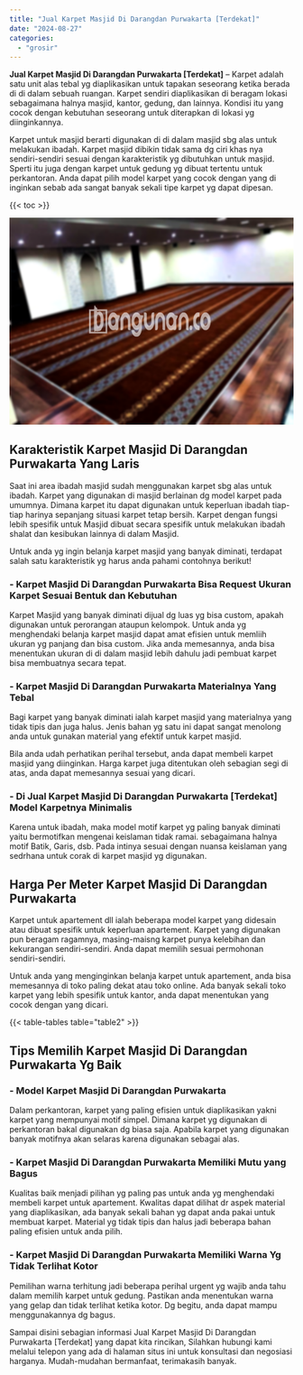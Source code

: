 ```yaml
---
title: "Jual Karpet Masjid Di Darangdan Purwakarta [Terdekat]"
date: "2024-08-27"
categories: 
  - "grosir"
---
```


**Jual Karpet Masjid Di Darangdan Purwakarta \[Terdekat\]** – Karpet adalah satu unit alas tebal yg diaplikasikan untuk tapakan seseorang ketika berada di di dalam sebuah ruangan. Karpet sendiri diaplikasikan di beragam lokasi sebagaimana halnya masjid, kantor, gedung, dan lainnya. Kondisi itu yang cocok dengan kebutuhan seseorang untuk diterapkan di lokasi yg diinginkannya.

Karpet untuk masjid berarti digunakan di di dalam masjid sbg alas untuk melakukan ibadah. Karpet masjid dibikin tidak sama dg ciri khas nya sendiri-sendiri sesuai dengan karakteristik yg dibutuhkan untuk masjid. Sperti itu juga dengan karpet untuk gedung yg dibuat tertentu untuk perkantoran. Anda dapat pilih model karpet yang cocok dengan yang di inginkan sebab ada sangat banyak sekali tipe karpet yg dapat dipesan.

{{< toc >}}

![Jual Karpet Masjid Di Darangdan Purwakarta [Terdekat]](/images/grosir-karpet-murah-71.png)

## Karakteristik Karpet Masjid Di Darangdan Purwakarta Yang Laris

Saat ini area ibadah masjid sudah menggunakan karpet sbg alas untuk ibadah. Karpet yang digunakan di masjid berlainan dg model karpet pada umumnya. Dimana karpet itu dapat digunakan untuk keperluan ibadah tiap-tiap harinya sepanjang situasi karpet tetap bersih. Karpet dengan fungsi lebih spesifik untuk Masjid dibuat secara spesifik untuk melakukan ibadah shalat dan kesibukan lainnya di dalam Masjid.

Untuk anda yg ingin belanja karpet masjid yang banyak diminati, terdapat salah satu karakteristik yg harus anda pahami contohnya berikut!

### \- Karpet Masjid Di Darangdan Purwakarta Bisa Request Ukuran Karpet Sesuai Bentuk dan Kebutuhan

Karpet Masjid yang banyak diminati dijual dg luas yg bisa custom, apakah digunakan untuk perorangan ataupun kelompok. Untuk anda yg menghendaki belanja karpet masjid dapat amat efisien untuk memliih ukuran yg panjang dan bisa custom. Jika anda memesannya, anda bisa menentukan ukuran di di dalam masjid lebih dahulu jadi pembuat karpet bisa membuatnya secara tepat.

### \- Karpet Masjid Di Darangdan Purwakarta Materialnya Yang Tebal

Bagi karpet yang banyak diminati ialah karpet masjid yang materialnya yang tidak tipis dan juga halus. Jenis bahan yg satu ini dapat sangat menolong anda untuk gunakan material yang efektif untuk karpet masjid.

Bila anda udah perhatikan perihal tersebut, anda dapat membeli karpet masjid yang diinginkan. Harga karpet juga ditentukan oleh sebagian segi di atas, anda dapat memesannya sesuai yang dicari.

### \- Di Jual Karpet Masjid Di Darangdan Purwakarta \[Terdekat\] Model Karpetnya Minimalis

Karena untuk ibadah, maka model motif karpet yg paling banyak diminati yaitu bermotifkan mengenai keislaman tidak ramai. sebagaimana halnya motif Batik, Garis, dsb. Pada intinya sesuai dengan nuansa keislaman yang sedrhana untuk corak di karpet masjid yg digunakan.

## Harga Per Meter Karpet Masjid Di Darangdan Purwakarta

Karpet untuk apartement dll ialah beberapa model karpet yang didesain atau dibuat spesifik untuk keperluan apartement. Karpet yang digunakan pun beragam ragamnya, masing-maisng karpet punya kelebihan dan kekurangan sendiri-sendiri. Anda dapat memilih sesuai permohonan sendiri-sendiri.

Untuk anda yang menginginkan belanja karpet untuk apartement, anda bisa memesannya di toko paling dekat atau toko online. Ada banyak sekali toko karpet yang lebih spesifik untuk kantor, anda dapat menentukan yang cocok dengan yang dicari.

{{< table-tables table="table2" >}}

## Tips Memilih Karpet Masjid Di Darangdan Purwakarta Yg Baik

### \- Model Karpet Masjid Di Darangdan Purwakarta

Dalam perkantoran, karpet yang paling efisien untuk diaplikasikan yakni karpet yang mempunyai motif simpel. Dimana karpet yg digunakan di perkantoran bakal digunakan dg biasa saja. Apabila karpet yang digunakan banyak motifnya akan selaras karena digunakan sebagai alas.

### \- Karpet Masjid Di Darangdan Purwakarta Memiliki Mutu yang Bagus

Kualitas baik menjadi pilihan yg paling pas untuk anda yg menghendaki membeli karpet untuk apartement. Kwalitas dapat dilihat dr aspek material yang diaplikasikan, ada banyak sekali bahan yg dapat anda pakai untuk membuat karpet. Material yg tidak tipis dan halus jadi beberapa bahan paling efisien untuk anda pilih.

### \- Karpet Masjid Di Darangdan Purwakarta Memiliki Warna Yg Tidak Terlihat Kotor

Pemilihan warna terhitung jadi beberapa perihal urgent yg wajib anda tahu dalam memilih karpet untuk gedung. Pastikan anda menentukan warna yang gelap dan tidak terlihat ketika kotor. Dg begitu, anda dapat mampu menggunakannya dg bagus.

Sampai disini sebagian informasi Jual Karpet Masjid Di Darangdan Purwakarta \[Terdekat\] yang dapat kita rincikan, Silahkan hubungi kami melalui telepon yang ada di halaman situs ini untuk konsultasi dan negosiasi harganya. Mudah-mudahan bermanfaat, terimakasih banyak.
